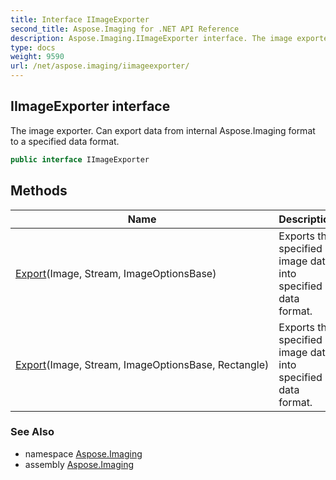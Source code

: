 ```yaml
---
title: Interface IImageExporter
second_title: Aspose.Imaging for .NET API Reference
description: Aspose.Imaging.IImageExporter interface. The image exporter. Can export data from internal Aspose.Imaging format to a specified data format
type: docs
weight: 9590
url: /net/aspose.imaging/iimageexporter/
---
```

## IImageExporter interface

The image exporter. Can export data from internal Aspose.Imaging format to a specified data format.

```csharp
public interface IImageExporter
```

## Methods

| Name | Description |
| --- | --- |
| [Export](../../aspose.imaging/iimageexporter/export/#export)(Image, Stream, ImageOptionsBase) | Exports the specified image data into specified data format. |
| [Export](../../aspose.imaging/iimageexporter/export/#export_1)(Image, Stream, ImageOptionsBase, Rectangle) | Exports the specified image data into specified data format. |

### See Also

* namespace [Aspose.Imaging](../../aspose.imaging/)
* assembly [Aspose.Imaging](../../)



